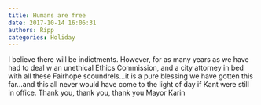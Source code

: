 ```yaml
---
title: Humans are free
date: 2017-10-14 16:06:31
authors: Ripp
categories: Holiday
---
```


 I believe there will be indictments. However, for as many years as we have had to deal w an unethical Ethics Commission, and a city attorney in bed with all these Fairhope scoundrels...it is a pure blessing we have gotten this far...and this all never would have come to the light of day if Kant were still in office. Thank you, thank you, thank you Mayor Karin